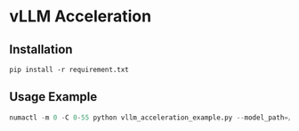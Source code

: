 # vLLM Acceleration

## Installation
`pip install -r requirement.txt`

## Usage Example
```python
numactl -m 0 -C 0-55 python vllm_acceleration_example.py --model_path=/home/model/chatglm2-6b --prompt=你好
```
